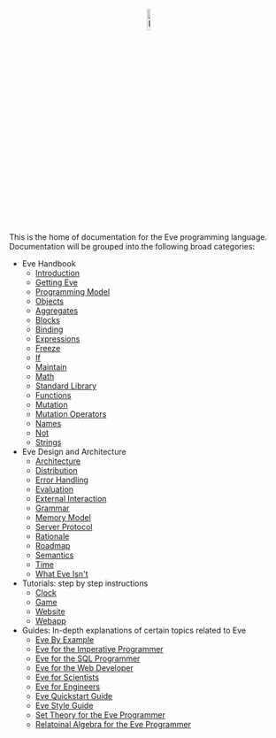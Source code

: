 <p align="center">
  <img src="http://www.witheve.com/logo.png" alt="Eve logo" width="10%" />
</p>

This is the home of documentation for the Eve programming language. Documentation will be grouped into the following broad categories:

- Eve Handbook
  - [Introduction](https://github.com/witheve/docs/blob/master/drafts/handbook/intro.eve)
  - [Getting Eve](https://github.com/witheve/docs/blob/master/drafts/handbook/installation.eve)
  - [Programming Model](https://github.com/witheve/docs/blob/master/drafts/handbook/model.eve)
  - [Objects](https://github.com/witheve/docs/blob/master/drafts/handbook/objects.eve)
  - [Aggregates](https://github.com/witheve/docs/blob/master/drafts/handbook/aggregates.eve)
  - [Blocks](https://github.com/witheve/docs/blob/master/drafts/handbook/blocks.eve)
  - [Binding](https://github.com/witheve/docs/blob/master/drafts/handbook/binding.eve)
  - [Expressions](https://github.com/witheve/docs/blob/master/drafts/handbook/expressions.eve)
  - [Freeze](https://github.com/witheve/docs/blob/master/drafts/handbook/freeze.eve)
  - [If](https://github.com/witheve/docs/blob/master/drafts/handbook/if.eve)
  - [Maintain](https://github.com/witheve/docs/blob/master/drafts/handbook/maintain.eve)
  - [Math](https://github.com/witheve/docs/blob/master/drafts/handbook/math.eve)
  - [Standard Library](https://github.com/witheve/docs/blob/master/drafts/handbook/standard-library.eve)
  - [Functions](https://github.com/witheve/docs/blob/master/drafts/handbook/functions.eve)
  - [Mutation](https://github.com/witheve/docs/blob/master/drafts/handbook/mutation.eve)
  - [Mutation Operators](https://github.com/witheve/docs/blob/master/drafts/handbook/mutation-operators.eve)
  - [Names](https://github.com/witheve/docs/blob/master/drafts/handbook/names.eve)
  - [Not](https://github.com/witheve/docs/blob/master/drafts/handbook/not.eve)
  - [Strings](https://github.com/witheve/docs/blob/master/drafts/handbook/strings.eve)
- Eve Design and Architecture
  - [Architecture](https://github.com/witheve/docs/blob/master/drafts/design/architecture.eve)
  - [Distribution](https://github.com/witheve/docs/blob/master/drafts/design/distribution.eve)
  - [Error Handling](https://github.com/witheve/docs/blob/master/drafts/design/errors-integrity.eve)
  - [Evaluation](https://github.com/witheve/docs/blob/master/drafts/design/evaluation.eve)
  - [External Interaction](https://github.com/witheve/docs/blob/master/drafts/design/interaction.eve)
  - [Grammar](https://github.com/witheve/docs/blob/master/drafts/design/grammar.eve)
  - [Memory Model](https://github.com/witheve/docs/blob/master/drafts/design/memory.eve)  
  - [Server Protocol](https://github.com/witheve/docs/blob/master/drafts/design/protocol.eve)
  - [Rationale](https://github.com/witheve/docs/blob/master/drafts/design/rationale.eve)
  - [Roadmap](https://github.com/witheve/docs/blob/master/drafts/design/roadmap.eve)
  - [Semantics](https://github.com/witheve/docs/blob/master/drafts/design/semantics.eve)
  - [Time](https://github.com/witheve/docs/blob/master/drafts/design/time.eve)
  - [What Eve Isn't](https://github.com/witheve/docs/blob/master/drafts/design/eve-isnt.eve)
- Tutorials: step by step instructions
  - [Clock](https://github.com/witheve/docs/blob/master/drafts/tutorials/clock.eve)
  - [Game]()
  - [Website]()
  - [Webapp]()
- Guides: In-depth explanations of certain topics related to Eve
  - [Eve By Example](https://github.com/witheve/docs/blob/master/drafts/guides/byexample.eve)
  - [Eve for the Imperative Programmer](https://github.com/witheve/docs/blob/master/drafts/guides/forprogrammers.eve)
  - [Eve for the SQL Programmer](https://github.com/witheve/docs/blob/master/drafts/guides/forsql.eve)
  - [Eve for the Web Developer](https://github.com/witheve/docs/blob/master/drafts/guides/forweb.eve)
  - [Eve for Scientists](https://github.com/witheve/docs/blob/master/drafts/guides/forscientists.eve)
  - [Eve for Engineers](https://github.com/witheve/docs/blob/master/drafts/guides/forengineers.eve)
  - [Eve Quickstart Guide](https://github.com/witheve/docs/blob/master/drafts/guides/quickstart.eve)
  - [Eve Style Guide](https://github.com/witheve/docs/blob/master/drafts/guides/styleguide.eve)
  - [Set Theory for the Eve Programmer](https://github.com/witheve/docs/blob/master/drafts/guides/set-theory.eve)
  - [Relatoinal Algebra for the Eve Programmer](https://github.com/witheve/docs/blob/master/drafts/guides/quickstart.eve)